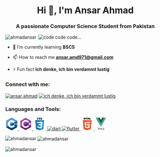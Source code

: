 <h1 align="center">Hi 👋, I'm Ansar Ahmad</h1>
<h3 align="center">A passionate Computer Science Student from Pakistan</h3>
<img align="right" alt="code code code..." width="400" src="![image](https://user-images.githubusercontent.com/117258516/213870288-c5870c09-1e26-425e-82e6-3abfc917fcc9.png)">


<p align="left"> <img src="https://komarev.com/ghpvc/?username=ahmadansar&label=Profile%20views&color=0e75b6&style=flat" alt="ahmadansar" /> </p>

- 🌱 I’m currently learning **BSCS**

- 📫 How to reach me **ansar.amd971@gmail.com**

- ⚡ Fun fact **Ich denke, ich bin verdammt lustig**

<h3 align="left">Connect with me:</h3>
<p align="left">
<a href="https://fb.com/ansar ahmad" target="blank"><img align="center" src="https://raw.githubusercontent.com/rahuldkjain/github-profile-readme-generator/master/src/images/icons/Social/facebook.svg" alt="ansar ahmad" height="30" width="40" /></a>
<a href="https://instagram.com/ich denke, ich bin verdammt lustig" target="blank"><img align="center" src="https://raw.githubusercontent.com/rahuldkjain/github-profile-readme-generator/master/src/images/icons/Social/instagram.svg" alt="ich denke, ich bin verdammt lustig" height="30" width="40" /></a>
</p>

<h3 align="left">Languages and Tools:</h3>
<p align="left"> <a href="https://www.w3schools.com/cpp/" target="_blank" rel="noreferrer"> <img src="https://raw.githubusercontent.com/devicons/devicon/master/icons/cplusplus/cplusplus-original.svg" alt="cplusplus" width="40" height="40"/> </a> <a href="https://www.w3schools.com/cs/" target="_blank" rel="noreferrer"> <img src="https://raw.githubusercontent.com/devicons/devicon/master/icons/csharp/csharp-original.svg" alt="csharp" width="40" height="40"/> </a> <a href="https://www.w3schools.com/css/" target="_blank" rel="noreferrer"> <img src="https://raw.githubusercontent.com/devicons/devicon/master/icons/css3/css3-original-wordmark.svg" alt="css3" width="40" height="40"/> </a> <a href="https://dart.dev" target="_blank" rel="noreferrer"> <img src="https://www.vectorlogo.zone/logos/dartlang/dartlang-icon.svg" alt="dart" width="40" height="40"/> </a> <a href="https://flutter.dev" target="_blank" rel="noreferrer"> <img src="https://www.vectorlogo.zone/logos/flutterio/flutterio-icon.svg" alt="flutter" width="40" height="40"/> </a> <a href="https://www.w3.org/html/" target="_blank" rel="noreferrer"> <img src="https://raw.githubusercontent.com/devicons/devicon/master/icons/html5/html5-original-wordmark.svg" alt="html5" width="40" height="40"/> </a> <a href="https://vuejs.org/" target="_blank" rel="noreferrer"> <img src="https://raw.githubusercontent.com/devicons/devicon/master/icons/vuejs/vuejs-original-wordmark.svg" alt="vuejs" width="40" height="40"/> </a> </p>

<p><img align="left" src="https://github-readme-stats.vercel.app/api/top-langs?username=ahmadansar&show_icons=true&locale=en&layout=compact" alt="ahmadansar" /></p>

<p>&nbsp;<img align="center" src="https://github-readme-stats.vercel.app/api?username=ahmadansar&show_icons=true&locale=en" alt="ahmadansar" /></p>

<p><img align="center" src="https://github-readme-streak-stats.herokuapp.com/?user=ahmadansar&" alt="ahmadansar" /></p>

